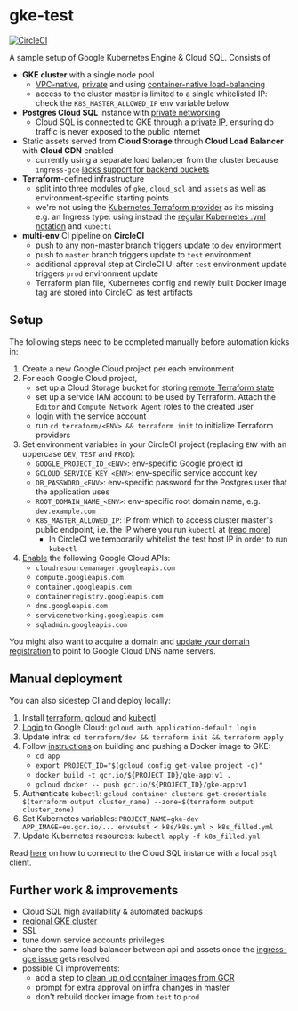 # gke-test
[![CircleCI](https://circleci.com/gh/epiphone/gke-terraform-example/tree/master.svg?style=svg)](https://circleci.com/gh/epiphone/gke-terraform-example/tree/master)

A sample setup of Google Kubernetes Engine & Cloud SQL. Consists of
- **GKE cluster** with a single node pool
  - [VPC-native](https://cloud.google.com/kubernetes-engine/docs/how-to/alias-ips), [private](https://cloud.google.com/kubernetes-engine/docs/how-to/private-clusters) and using [container-native load-balancing](https://cloud.google.com/kubernetes-engine/docs/how-to/container-native-load-balancing)
  - access to the cluster master is limited to a single whitelisted IP: check the `K8S_MASTER_ALLOWED_IP` env variable below
- **Postgres Cloud SQL** instance with [private networking](https://cloud.google.com/blog/products/databases/introducing-private-networking-connection-for-cloud-sql)
  - Cloud SQL is connected to GKE through a [private IP](https://cloud.google.com/sql/docs/mysql/connect-kubernetes-engine#private-ip), ensuring db traffic is never exposed to the public internet
- Static assets served from **Cloud Storage** through **Cloud Load Balancer** with **Cloud CDN** enabled
  - currently using a separate load balancer from the cluster because `ingress-gce` [lacks support for backend buckets](https://github.com/kubernetes/ingress-gce/issues/33)
- **Terraform**-defined infrastructure
  - split into three modules of `gke`, `cloud_sql` and `assets` as well as environment-specific starting points
  - we're not using the [Kubernetes Terraform provider](https://github.com/terraform-providers/terraform-provider-kubernetes) as its missing e.g. an Ingress type: using instead the [regular Kubernetes .yml notation](/k8s/k8s.yml) and `kubectl`
- **multi-env** CI pipeline on **CircleCI**
  - push to any non-master branch triggers update to `dev` environment
  - push to `master` branch triggers update to `test` environment
  - additional approval step at CircleCI UI after `test` environment update triggers `prod` environment update
  - Terraform plan file, Kubernetes config and newly built Docker image tag are stored into CircleCI as test artifacts

## Setup

The following steps need to be completed manually before automation kicks in:

1. Create a new Google Cloud project per each environment
2. For each Google Cloud project,
    - set up a Cloud Storage bucket for storing [remote Terraform state](https://www.terraform.io/docs/backends/types/gcs.html)
    - set up a service IAM account to be used by Terraform. Attach the `Editor` and `Compute Network Agent` roles to the created user
    - [login](https://cloud.google.com/sdk/gcloud/reference/auth/activate-service-account) with the service account
    - run `cd terraform/<ENV> && terraform init` to initialize Terraform providers
3. Set environment variables in your CircleCI project (replacing `ENV` with an uppercase `DEV`, `TEST` and `PROD`):
    - `GOOGLE_PROJECT_ID_<ENV>`: env-specific Google project id
    - `GCLOUD_SERVICE_KEY_<ENV>`: env-specific service account key
    - `DB_PASSWORD_<ENV>`: env-specific password for the Postgres user that the application uses
    - `ROOT_DOMAIN_NAME_<ENV>`: env-specific root domain name, e.g. `dev.example.com`
    - `K8S_MASTER_ALLOWED_IP`: IP from which to access cluster master's public endpoint, i.e. the IP where you run `kubectl` at ([read more](https://cloud.google.com/kubernetes-engine/docs/how-to/authorized-networks))
      - In CircleCI we temporarily whitelist the test host IP in order to run `kubectl`
4. [Enable](https://cloud.google.com/apis/docs/enable-disable-apis) the following Google Cloud APIs:
    - `cloudresourcemanager.googleapis.com`
    - `compute.googleapis.com`
    - `container.googleapis.com`
    - `containerregistry.googleapis.com`
    - `dns.googleapis.com`
    - `servicenetworking.googleapis.com`
    - `sqladmin.googleapis.com`

You might also want to acquire a domain and [update your domain registration](https://cloud.google.com/dns/docs/update-name-servers) to point to Google Cloud DNS name servers.

## Manual deployment

You can also sidestep CI and deploy locally:

1. Install [terraform](https://learn.hashicorp.com/terraform/getting-started/install.html), [gcloud](https://cloud.google.com/sdk/#Quick_Start) and [kubectl](https://kubernetes.io/docs/tasks/tools/install-kubectl/)
2. [Login](https://www.terraform.io/docs/providers/google/provider_reference.html) to Google Cloud: `gcloud auth application-default login`
3. Update infra: `cd terraform/dev && terraform init && terraform apply`
4. Follow [instructions](https://cloud.google.com/kubernetes-engine/docs/tutorials/hello-app) on building and pushing a Docker image to GKE:
    - `cd app`
    - `export PROJECT_ID="$(gcloud config get-value project -q)"`
    - `docker build -t gcr.io/${PROJECT_ID}/gke-app:v1 .`
    - `gcloud docker -- push gcr.io/${PROJECT_ID}/gke-app:v1`
5. Authenticate `kubectl`: `gcloud container clusters get-credentials $(terraform output cluster_name) --zone=$(terraform output cluster_zone)`
6. Set Kubernetes variables: `PROJECT_NAME=gke-dev APP_IMAGE=eu.gcr.io/... envsubst < k8s/k8s.yml > k8s_filled.yml`
7. Update Kubernetes resources: `kubectl apply -f k8s_filled.yml`

Read [here](https://cloud.google.com/sql/docs/postgres/quickstart-proxy-test) on how to connect to the Cloud SQL instance with a local `psql` client.

## Further work & improvements

- Cloud SQL high availability & automated backups
- [regional GKE cluster](https://cloud.google.com/kubernetes-engine/docs/concepts/regional-clusters)
- SSL
- tune down service accounts privileges
- share the same load balancer between api and assets once the [ingress-gce issue](https://github.com/kubernetes/ingress-gce/issues/33) gets resolved
- possible CI improvements:
    - add a step to [clean up old container images from GCR](https://gist.github.com/ahmetb/7ce6d741bd5baa194a3fac6b1fec8bb7)
    - prompt for extra approval on infra changes in master
    - don't rebuild docker image from `test` to `prod`
